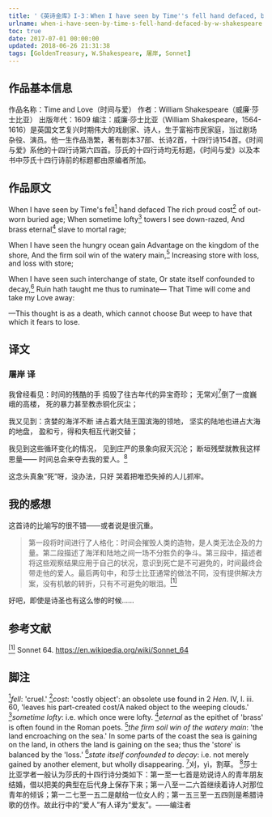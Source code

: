```yaml
---
title: '《英诗金库》I-3：When I have seen by Time''s fell hand defaced, by W. Shakespeare'
urlname: when-i-have-seen-by-time-s-fell-hand-defaced-by-w-shakespeare
toc: true
date: 2017-07-01 00:00:00
updated: 2018-06-26 21:31:38
tags: [GoldenTreasury, W.Shakespeare, 屠岸, Sonnet]
---
```


## 作品基本信息

作品名称：Time and Love（时间与爱）
作者：William Shakespeare（威廉·莎士比亚）
出版年代：1609
编注：威廉·莎士比亚（William Shakespeare，1564-1616）是英国文艺复兴时期伟大的戏剧家、诗人，生于富裕市民家庭，当过剧场杂役、演员。他一生作品浩繁，著有剧本37部、长诗2首，十四行诗154首。《时间与爱》系他的十四行诗第六四首。莎氏的十四行诗均无标题，《时间与爱》以及本书中莎氏十四行诗前的标题都由原编者所加。

## 作品原文

When I have seen by Time's fell<a href="#note1" id="note1ref"><sup>1</sup></a> hand defaced
The rich proud cost<a href="#note2" id="note2ref"><sup>2</sup></a> of out-worn buried age;
When sometime lofty<a href="#note3" id="note3ref"><sup>3</sup></a> towers I see down-razed,
And brass eternal<a href="#note4" id="note4ref"><sup>4</sup></a> slave to mortal rage;

When I have seen the hungry ocean gain
Advantage on the kingdom of the shore,
And the firm soil win of the watery main,<a href="#note5" id="note5ref"><sup>5</sup></a>
Increasing store with loss, and loss with store;

When I have seen such interchange of state,
Or state itself confounded to decay,<a href="#note6" id="note6ref"><sup>6</sup></a>
Ruin hath taught me thus to ruminate—
That Time will come and take my Love away:

—This thought is as a death, which cannot choose
But weep to have that which it fears to lose.


## 译文

### 屠岸 译

我曾经看见：时间的残酷的手
捣毁了往古年代的异宝奇珍；
无常刈<a href="#note7" id="note7ref"><sup>7</sup></a>倒了一度巍峨的高楼，
死的暴力甚至教赤铜化灰尘；

我又见到：贪婪的海洋不断
进占着大陆王国滨海的领地，
坚实的陆地也进占大海的地盘，
盈和亏，得和失相互代谢交替；

我见到这些循环变化的情况，
见到庄严的景象向寂灭沉沦；
断垣残壁就教我这样思量——
时间总会来夺去我的爱人。<a href="#note8" id="note8ref"><sup>8</sup></a>

这念头真象“死”呀，没办法，只好
哭着把唯恐失掉的人儿抓牢。

## 我的感想

这首诗的比喻写的很不错——或者说是很沉重。

>第一段将时间进行了人格化：时间会摧毁人类的造物，是人类无法企及的力量。第二段描述了海洋和陆地之间一场不分胜负的争斗。第三段中，描述者将这些观察结果应用于自己的状况，意识到死亡是不可避免的，时间最终会带走他的爱人。最后两句中，和莎士比亚通常的做法不同，没有提供解决方案，没有机敏的转折，只有不可避免的眼泪。<a href="#bib1" id="bib1ref"><sup>[1]</sup></a>

好吧，即使是诗圣也有这么惨的时候……

## 参考文献
<a id="bib1" href="#bib1ref"><sup>[1]</sup></a> Sonnet 64. <https://en.wikipedia.org/wiki/Sonnet_64>

## 脚注
<a id="note1" href="#note1ref"><sup>1</sup></a>*fell*: 'cruel.'
<a id="note2" href="#note2ref"><sup>2</sup></a>*cost*: 'costly object': an obsolete use found in 2 *Hen*. IV, I. iii. 60, 'leaves his part-created cost/A naked object to the weeping clouds.'
<a id="note3" href="#note3ref"><sup>3</sup></a>*sometime lofty*: i.e. which once were lofty.
<a id="note4" href="#note4ref"><sup>4</sup></a>*eternal* as the epithet of 'brass' is often found in the Roman poets.
<a id="note5" href="#note5ref"><sup>5</sup></a>*the firm soil win of the watery main*: 'the land encroaching on the sea.' In some parts of the coast the sea is gaining on the land, in others the land is gaining on the sea; thus the 'store' is balanced by the 'loss.'
<a id="note6" href="#note6ref"><sup>6</sup></a>*state itself confounded to decay*: i.e. not merely gained by another element, but wholly disappearing.
<a id="note7" href="#note7ref"><sup>7</sup></a>刈，yì，割草。
<a id="note8" href="#note8ref"><sup>8</sup></a>莎士比亚学者一般认为莎氏的十四行诗分类如下：第一至一七首是劝说诗人的青年朋友结婚，借以把美的典型在后代身上保存下来；第一八至一二六首继续着诗人对那位青年的倾诉；第一二七至一五二是献给一位女人的；第一五三至一五四则是希腊诗歌的仿作。故此行中的“爱人”有人译为“爱友”。——编注者
